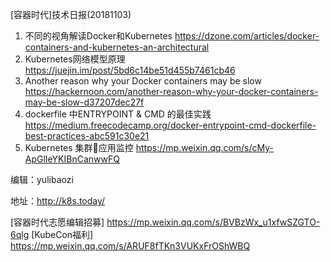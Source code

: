 [容器时代]技术日报(20181103)

1. 不同的视角解读Docker和Kubernetes https://dzone.com/articles/docker-containers-and-kubernetes-an-architectural
2. Kubernetes网络模型原理 https://juejin.im/post/5bd6c14be51d455b7461cb46
3. Another reason why your Docker containers may be slow https://hackernoon.com/another-reason-why-your-docker-containers-may-be-slow-d37207dec27f
4. dockerfile 中ENTRYPOINT & CMD 的最佳实践 https://medium.freecodecamp.org/docker-entrypoint-cmd-dockerfile-best-practices-abc591c30e21
5. Kubernetes 集群应用监控 https://mp.weixin.qq.com/s/cMy-ApGlIeYKIBnCanwwFQ

编辑：yulibaozi

地址：http://k8s.today/

[容器时代志愿编辑招募] https://mp.weixin.qq.com/s/BVBzWx_u1xfwSZGTO-6qlg
[KubeCon福利] https://mp.weixin.qq.com/s/ARUF8fTKn3VUKxFrOShWBQ